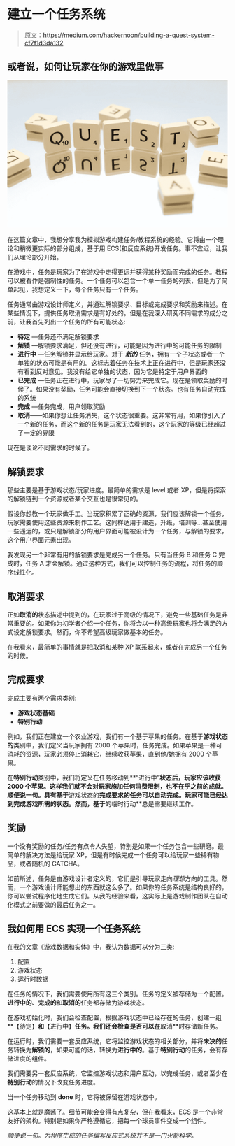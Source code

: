 # 建立一个任务系统

> 原文：<https://medium.com/hackernoon/building-a-quest-system-cf7f1d3da132>

## 或者说，如何让玩家在你的游戏里做事

![](img/b5586152fd9077adf066581cd8c10c3e.png)

在这篇文章中，我想分享我为模拟游戏构建任务/教程系统的经验。它将由一个理论和稍微更实际的部分组成，基于用 ECS(和反应系统)开发任务。事不宜迟，让我们从理论部分开始。

在游戏中，任务是玩家为了在游戏中走得更远并获得某种奖励而完成的任务。教程可以被看作是强制性的任务。一个任务可以包含一个单一任务的列表，但是为了简单起见，我想定义一下，每个任务只有一个任务。

任务通常由游戏设计师定义，并通过解锁要求、目标或完成要求和奖励来描述。在某些情况下，提供任务取消需求是有好处的。但是在我深入研究不同需求的成分之前，让我首先列出一个任务的所有可能状态:

*   **待定** —任务还不满足解锁要求
*   **解锁** —解锁要求满足，但还没有进行，可能是因为进行中的可能任务的限制
*   **进行中** —任务解锁并显示给玩家。对于 ***新的*** 任务，拥有一个子状态或者一个单独的状态可能是有用的。这标志着任务在技术上正在进行中，但是玩家还没有看到反对意见。我没有给它单独的状态，因为它是特定于用户界面的
*   **已完成** —任务正在进行中，玩家尽了一切努力来完成它。现在是领取奖励的时候了。如果没有奖励，任务可能会直接切换到下一个状态。也有任务自动完成的系统
*   **完成** —任务完成，用户领取奖励
*   **取消**——如果你想让任务消失，这个状态很重要。这非常有用，如果你引入了一个新的任务，而这个新的任务是玩家无法看到的，这个玩家的等级已经超过了一定的界限

现在是谈论不同需求的时候了。

## 解锁要求

那些主要是基于游戏状态/玩家进度。最简单的需求是 level 或者 XP，但是将探索的解锁链到一个资源或者某个交互也是很常见的。

假设你想教一个玩家做手工。当玩家积累了正确的资源，我们应该解锁一个任务，玩家需要使用这些资源来制作工艺。这同样适用于建造，升级，培训等…甚至使用一些遥远的，或只是解锁部分的用户界面可能被设计为一个任务，与解锁的要求，这个用户界面元素出现。

我发现另一个非常有用的解锁要求是完成另一个任务。只有当任务 B 和任务 C 完成时，任务 A 才会解锁。通过这种方式，我们可以控制任务的流程，将任务的顺序线性化。

## 取消要求

正如**取消的**状态描述中提到的，在玩家过于高级的情况下，避免一些基础任务是非常重要的。如果你为初学者介绍一个任务，你将会以一种高级玩家也将会满足的方式设定解锁要求。然而，你不希望高级玩家做基本的任务。

在我看来，最简单的事情就是把取消和某种 XP 联系起来，或者在完成另一个任务的时候。

## 完成要求

完成主要有两个需求类别:

*   **游戏状态基础**
*   **特别行动**

例如，我们正在建立一个农业游戏，我们有一个基于苹果的任务。在基于**游戏状态的**类别中，我们定义当玩家拥有 2000 个苹果时，任务完成。如果苹果是一种可消耗的资源，玩家必须停止消耗它，继续收获苹果，直到他/她拥有 2000 个苹果。

在**特别行动**类别中，我们将定义在任务移动到**“进行中”**状态后，玩家应该收获 2000 个苹果。这样我们就不会对玩家施加任何消费限制，也不在乎之前的成就。顺便说一句。具有基于**游戏状态的**完成要求的任务可以自动完成。玩家可能已经达到完成游戏所需的状态。然而，基于**的临时行动**总是需要继续工作。

## 奖励

一个没有奖励的任务/任务有点令人失望，特别是如果一个任务包含一些研磨。最简单的解决方法是给玩家 XP，但是有时候完成一个任务可以给玩家一些稀有物品，或者随机的 GATCHA。

如前所述，任务是由游戏设计者定义的，它们是引导玩家走向*理想*方向的工具。然而，一个游戏设计师能想出的东西就这么多了。如果你的任务系统是结构良好的，你可以尝试程序化地生成它们。从我的经验来看，这实际上是游戏制作团队在自动化模式之前要做的最后任务之一。

## 我如何用 ECS 实现一个任务系统

在我的文章《游戏数据和实体》中，我认为数据可以分为三类:

1.  配置
2.  游戏状态
3.  运行时数据

在任务的情况下，我们需要使用所有这三个类别。任务的定义被存储为一个配置。**进行中的**、**完成的**和**取消的**任务都存储为游戏状态。

在游戏初始化时，我们会检查配置，根据游戏状态中已经存在的任务，创建一组**【待定】**和**【进行中】**任务。我们还会检查是否可以在**取消**时存储新任务。

在运行时，我们需要一套反应系统，它将监控游戏状态的相关部分，并将**未决的**任务转换为**解锁的**，如果可能的话，转换为**进行中的**。基于**特别行动**的任务，会有存储进度的组件。

我们需要另一套反应系统，它监控游戏状态和用户互动，以完成任务，或者至少在**特别行动**的情况下改变任务进度。

当一个任务移动到 **done** 时，它将被保留在游戏状态中。

这基本上就是魔酱了。细节可能会变得有点复杂，但在我看来，ECS 是一个非常友好的架构。特别是如果你严格遵循它，把每一个球员事件变成一个组件。

*顺便说一句。为程序生成的任务编写反应式系统并不是一门火箭科学。*